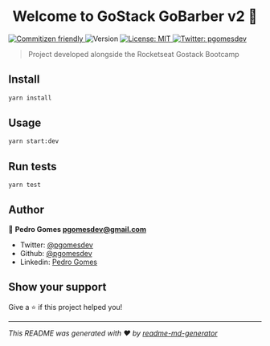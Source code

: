 <h1 align="center">Welcome to GoStack GoBarber v2 👋</h1>
<p>
  <a href="http://commitizen.github.io/cz-cli/" target="_blank">
    <img alt="Commitizen friendly" src="https://img.shields.io/badge/commitizen-friendly-brightgreen.svg" />
  </a>
  <img alt="Version" src="https://img.shields.io/badge/version-1.0.0-blue.svg?cacheSeconds=2592000" />
  <a href="#" target="_blank">
    <img alt="License: MIT" src="https://img.shields.io/badge/License-MIT-yellow.svg" />
  </a>
  <a href="https://twitter.com/pgomesdev" target="_blank">
    <img alt="Twitter: pgomesdev" src="https://img.shields.io/twitter/follow/pgomesdev.svg?style=social" />
  </a>
</p>

> Project developed alongside the Rocketseat Gostack Bootcamp

## Install

```sh
yarn install
```

## Usage

```sh
yarn start:dev
```

## Run tests

```sh
yarn test
```

## Author

👤 **Pedro Gomes <pgomesdev@gmail.com>**

* Twitter: [@pgomesdev](https://twitter.com/pgomesdev)
* Github: [@pgomesdev](https://github.com/pgomesdev)
* Linkedin: [Pedro Gomes](https://www.linkedin.com/in/gomes-pedro/)

## Show your support

Give a ⭐️ if this project helped you!

***
_This README was generated with ❤️ by [readme-md-generator](https://github.com/kefranabg/readme-md-generator)_

